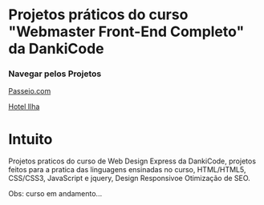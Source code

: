# Projetos práticos do curso "Webmaster Front-End Completo" da DankiCode

### Navegar pelos Projetos

[Passeio.com](https://luccasmesquita.github.io/passeiopontocom/)

[Hotel Ilha](https://luccasmesquita.github.io/passeiopontocom/)

# Intuito
Projetos praticos do curso de Web Design Express da DankiCode, projetos feitos para a pratica das linguagens ensinadas no curso, HTML/HTML5, CSS/CSS3, JavaScript e jquery, Design Responsivoe Otimização de SEO.

Obs: curso em andamento...
